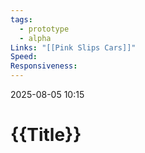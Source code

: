 ```yaml
---
tags:
  - prototype
  - alpha
Links: "[[Pink Slips Cars]]"
Speed:
Responsiveness:
---
```

2025-08-05 10:15
# {{Title}}




